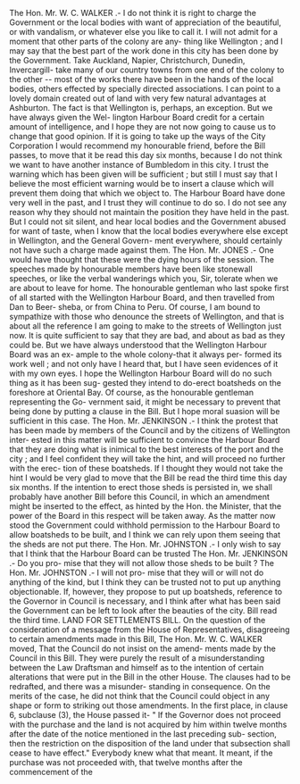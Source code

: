 The Hon. Mr. W. C. WALKER .- I do not think it is right to charge the Government or the local bodies with want of appreciation of the beautiful, or with vandalism, or whatever else you like to call it. I will not admit for a moment that other parts of the colony are any- thing like Wellington ; and I may say that the best part of the work done in this city has been done by the Government. Take Auckland, Napier, Christchurch, Dunedin, Invercargill- take many of our country towns from one end of the colony to the other -- most of the works there have been in the hands of the local bodies, others effected by specially directed associations. I can point to a lovely domain created out of land with very few natural advantages at Ashburton. The fact is that Wellington is, perhaps, an exception. But we have always given the Wel- lington Harbour Board credit for a certain amount of intelligence, and I hope they are not now going to cause us to change that good opinion. If it is going to take up the ways of the City Corporation I would recommend my honourable friend, before the Bill passes, to move that it be read this day six months, because I do not think we want to have another instance of Bumbledom in this city. I trust the warning which has been given will be sufficient ; but still I must say that I believe the most efficient warning would be to insert a clause which will prevent them doing that which we object to. The Harbour Board have done very well in the past, and I trust they will continue to do so. I do not see any reason why they should not maintain the position they have held in the past. But I could not sit silent, and hear local bodies and the Government abused for want of taste, when I know that the local bodies everywhere else except in Wellington, and the General Govern- ment everywhere, should certainly not have such a charge made against them. The Hon. Mr. JONES .- One would have thought that these were the dying hours of the session. The speeches made by honourable members have been like stonewall speeches, or like the verbal wanderings which you, Sir, tolerate when we are about to leave for home. The honourable gentleman who last spoke first of all started with the Wellington Harbour Board, and then travelled from Dan to Beer- sheba, or from China to Peru. Of course, I am bound to sympathize with those who denounce the streets of Wellington, and that is about all the reference I am going to make to the streets of Wellington just now. It is quite sufficient to say that they are bad, and about as bad as they could be. But we have always understood that the Wellington Harbour Board was an ex- ample to the whole colony-that it always per- formed its work well ; and not only have I heard that, but I have seen evidences of it with my own eyes. I hope the Wellington Harbour Board will do no such thing as it has been sug- gested they intend to do-erect boatsheds on the foreshore at Oriental Bay. Of course, as the honourable gentleman representing the Go- vernment said, it might be necessary to prevent that being done by putting a clause in the Bill. But I hope moral suasion will be sufficient in this case. The Hon. Mr. JENKINSON .- I think the protest that has been made by members of the Council and by the citizens of Wellington inter- ested in this matter will be sufficient to convince the Harbour Board that they are doing what is inimical to the best interests of the port and the city ; and I feel confident they will take the hint, and will proceed no further with the erec- tion of these boatsheds. If I thought they would not take the hint I would be very glad to move that the Bill be read the third time this day six months. If the intention to erect those sheds is persisted in, we shall probably have another Bill before this Council, in which an amendment might be inserted to the effect, as hinted by the Hon. the Minister, that the power of the Board in this respect will be taken away. As the matter now stood the Government could withhold permission to the Harbour Board to allow boatsheds to be built, and I think we can rely upon them seeing that the sheds are not put there. The Hon. Mr. JOHNSTON .- I only wish to say that I think that the Harbour Board can be trusted The Hon. Mr. JENKINSON .- Do you pro- mise that they will not allow those sheds to be built ? The Hon. Mr. JOHNSTON .- I will not pro- mise that they will or will not do anything of the kind, but I think they can be trusted not to put up anything objectionable. If, however, they propose to put up boatsheds, reference to the Governor in Council is necessary, and I think after what has been said the Government can be left to look after the beauties of the city. Bill read the third time. LAND FOR SETTLEMENTS BILL. On the question of the consideration of a message from the House of Representatives, disagreeing to certain amendments made in this Bill, The Hon. Mr. W. C. WALKER moved, That the Council do not insist on the amend- ments made by the Council in this Bill. They were purely the result of a misunderstanding between the Law Draftsman and himself as to the intention of certain alterations that were put in the Bill in the other House. The clauses had to be redrafted, and there was a misunder- standing in consequence. On the merits of the case, he did not think that the Council could object in any shape or form to striking out those amendments. In the first place, in clause 6, subclause (3), the House passed it- " If the Governor does not proceed with the purchase and the land is not acquired by him within twelve months after the date of the notice mentioned in the last preceding sub- section, then the restriction on the disposition of the land under that subsection shall cease to have effect." Everybody knew what that meant. It meant, if the purchase was not proceeded with, that twelve months after the commencement of the 
